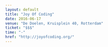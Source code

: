 ```yaml
---
layout: default
title: "Joy Of Coding"
date: 2016-06-17
venue: "De Doelen, Kruisplein 40, Rotterdam"
ticket: "$$$"
time: "-"
href: "http://joyofcoding.org/"
---
```

